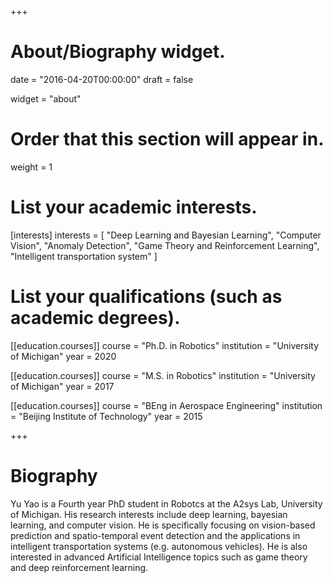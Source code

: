 +++
# About/Biography widget.

date = "2016-04-20T00:00:00"
draft = false

widget = "about"

# Order that this section will appear in.
weight = 1

# List your academic interests.
[interests]
  interests = [
    "Deep Learning and Bayesian Learning",
    "Computer Vision",
    "Anomaly Detection",
    "Game Theory and Reinforcement Learning",
    "Intelligent transportation system"
  ]

# List your qualifications (such as academic degrees).
[[education.courses]]
  course = "Ph.D. in Robotics"
  institution = "University of Michigan"
  year = 2020

[[education.courses]]
  course = "M.S. in Robotics"
  institution = "University of Michigan"
  year = 2017

[[education.courses]]
  course = "BEng in Aerospace Engineering"
  institution = "Beijing Institute of Technology"
  year = 2015

+++

# Biography

Yu Yao is a Fourth year PhD student in Robotcs at the A2sys Lab, University of Michigan. His research interests include deep learning, bayesian learning, and computer vision. He is specifically focusing on vision-based prediction and spatio-temporal event detection and the applications in intelligent transportation systems (e.g. autonomous vehicles). He is also interested in advanced Artificial Intelligence topics such as game theory and deep reinforcement learning.

 
